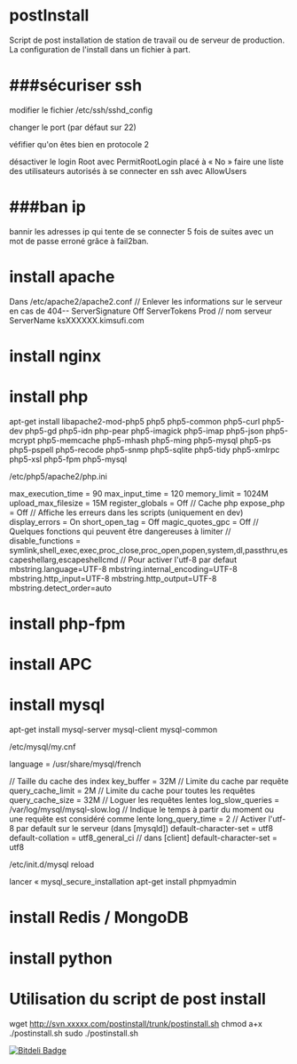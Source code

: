 postInstall
===========

Script de post installation de station de travail ou de serveur de production.
La configuration de l'install dans un fichier à part.

###sécuriser ssh
=============
modifier le fichier /etc/ssh/sshd_config

changer le port (par défaut sur 22)

véfifier qu'on êtes bien en protocole 2  

désactiver le login Root avec PermitRootLogin placé à « No » 
faire une liste des utilisateurs autorisés à se connecter en ssh avec AllowUsers 


###ban ip
=======
bannir les adresses ip qui tente de se connecter 
5 fois de suites avec un mot de passe erroné grâce à fail2ban.

install apache
===============
Dans /etc/apache2/apache2.conf
// Enlever les informations sur le serveur en cas de 404--
ServerSignature Off
ServerTokens Prod
// nom serveur
ServerName ksXXXXXX.kimsufi.com


install nginx
===============


install php
==============
apt-get install libapache2-mod-php5 php5 php5-common php5-curl php5-dev php5-gd php5-idn php-pear php5-imagick php5-imap php5-json php5-mcrypt php5-memcache php5-mhash php5-ming php5-mysql php5-ps php5-pspell php5-recode php5-snmp php5-sqlite php5-tidy php5-xmlrpc php5-xsl php5-fpm php5-mysql

/etc/php5/apache2/php.ini

max_execution_time = 90
max_input_time = 120
memory_limit = 1024M
upload_max_filesize = 15M
register_globals = Off
//  Cache php
expose_php = Off
//  Affiche les erreurs dans les scripts (uniquement en dev)
display_errors = On
short_open_tag = Off
magic_quotes_gpc = Off
// Quelques fonctions qui peuvent être dangereuses à limiter
// disable_functions = symlink,shell_exec,exec,proc_close,proc_open,popen,system,dl,passthru,escapeshellarg,escapeshellcmd
// Pour activer l'utf-8 par defaut
mbstring.language=UTF-8
mbstring.internal_encoding=UTF-8
mbstring.http_input=UTF-8
mbstring.http_output=UTF-8
mbstring.detect_order=auto

install php-fpm
==============


install APC
==============

install mysql
==============
 apt-get install mysql-server mysql-client mysql-common
 
 /etc/mysql/my.cnf
 


language = /usr/share/mysql/french

//  Taille du cache des index
key_buffer = 32M
//  Limite du cache par requête
query_cache_limit = 2M
//  Limite du cache pour toutes les requêtes
query_cache_size = 32M
//  Loguer les requêtes lentes
log_slow_queries = /var/log/mysql/mysql-slow.log
//  Indique le temps à partir du moment ou une requête est considéré comme lente
long_query_time = 2
//  Activer l'utf-8 par default sur le serveur (dans [mysqld])
default-character-set = utf8
default-collation = utf8_general_ci
//  dans [client]
default-character-set = utf8

 /etc/init.d/mysql reload
 
lancer « mysql_secure_installation
 apt-get install phpmyadmin
 
 
install Redis / MongoDB
==============


install python
==============
 



Utilisation du script de post install
============


wget http://svn.xxxxx.com/postinstall/trunk/postinstall.sh
chmod a+x ./postinstall.sh
sudo ./postinstall.sh


[![Bitdeli Badge](https://d2weczhvl823v0.cloudfront.net/mdjae/postinstall/trend.png)](https://bitdeli.com/free "Bitdeli Badge")

